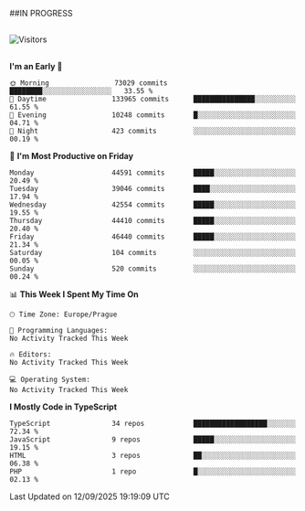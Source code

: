 ##IN PROGRESS
##
![Visitors](https://komarev.com/ghpvc/?username=petrbui&style=for-the-badge&label=Visitors+👀)



##
<!--
[![My GitHub stats](https://github-readme-stats.vercel.app/api?username=petrbui&theme=github_dark)](https://github.com/anuraghazra/github-readme-stats)

[![My wakatime stats](https://github-readme-stats.vercel.app/api/wakatime?username=petrbui&theme=github_dark)](https://github.com/anuraghazra/github-readme-stats)
-->
<!--START_SECTION:waka-->
**I'm an Early 🐤** 

```text
🌞 Morning                73029 commits       ████████░░░░░░░░░░░░░░░░░   33.55 % 
🌆 Daytime                133965 commits      ███████████████░░░░░░░░░░   61.55 % 
🌃 Evening                10248 commits       █░░░░░░░░░░░░░░░░░░░░░░░░   04.71 % 
🌙 Night                  423 commits         ░░░░░░░░░░░░░░░░░░░░░░░░░   00.19 % 
```
📅 **I'm Most Productive on Friday** 

```text
Monday                   44591 commits       █████░░░░░░░░░░░░░░░░░░░░   20.49 % 
Tuesday                  39046 commits       ████░░░░░░░░░░░░░░░░░░░░░   17.94 % 
Wednesday                42554 commits       █████░░░░░░░░░░░░░░░░░░░░   19.55 % 
Thursday                 44410 commits       █████░░░░░░░░░░░░░░░░░░░░   20.40 % 
Friday                   46440 commits       █████░░░░░░░░░░░░░░░░░░░░   21.34 % 
Saturday                 104 commits         ░░░░░░░░░░░░░░░░░░░░░░░░░   00.05 % 
Sunday                   520 commits         ░░░░░░░░░░░░░░░░░░░░░░░░░   00.24 % 
```


📊 **This Week I Spent My Time On** 

```text
🕑︎ Time Zone: Europe/Prague

💬 Programming Languages: 
No Activity Tracked This Week

🔥 Editors: 
No Activity Tracked This Week

💻 Operating System: 
No Activity Tracked This Week
```

**I Mostly Code in TypeScript** 

```text
TypeScript               34 repos            ██████████████████░░░░░░░   72.34 % 
JavaScript               9 repos             █████░░░░░░░░░░░░░░░░░░░░   19.15 % 
HTML                     3 repos             ██░░░░░░░░░░░░░░░░░░░░░░░   06.38 % 
PHP                      1 repo              █░░░░░░░░░░░░░░░░░░░░░░░░   02.13 % 
```




 Last Updated on 12/09/2025 19:19:09 UTC
<!--END_SECTION:waka-->
